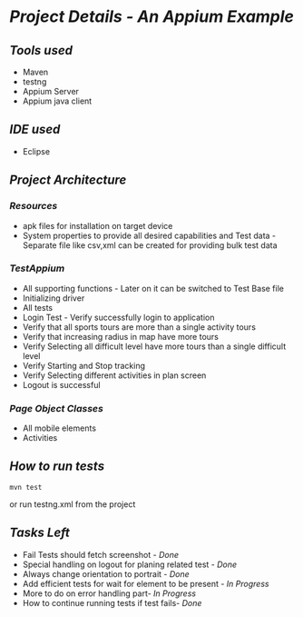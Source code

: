 # *Project Details - An Appium Example*
## *Tools used* 
- Maven
- testng
- Appium Server
- Appium java client 

## *IDE used*
- Eclipse 

## *Project Architecture* 

### *Resources* 
- apk files for installation on target device 
- System properties to provide all desired capabilities and Test data - Separate file like csv,xml can be created for providing bulk test data

### *TestAppium*
- All supporting functions - Later on it can be switched to Test Base file 
- Initializing driver 
- All tests 
- Login Test - Verify successfully login to application 
- Verify that all sports tours are more than a single activity tours 
- Verify that increasing radius in map have more tours 
- Verify Selecting all difficult level have more tours than a single difficult level 
- Verify Starting and Stop tracking 
- Verify Selecting different activities in plan screen
- Logout is successful

### *Page Object Classes* 
- All mobile elements 
- Activities

## *How to run tests* 
```
mvn test
```

or run testng.xml from the project

## *Tasks Left* 
- Fail Tests should fetch screenshot - *Done*
- Special handling on logout for planing related test - *Done*
- Always change orientation to portrait - *Done*
- Add efficient tests for wait for element to be present - *In Progress* 
- More to do on error handling part- *In Progress*
- How to continue running tests if test fails- *Done*
 
